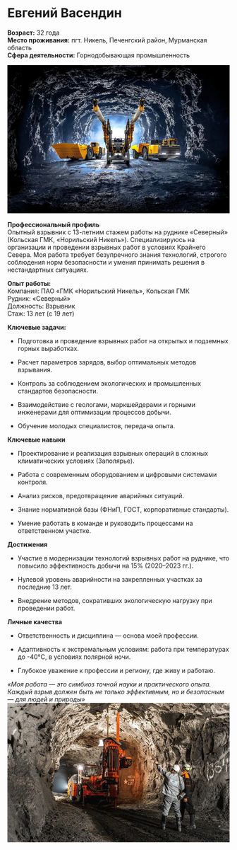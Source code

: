 # Евгений Васендин
**Возраст:** 32 года\
**Место проживания:** пгт. Никель, Печенгский район, Мурманская область\
**Сфера деятельности:** Горнодобывающая промышленность

![](./XXXL.jpg)

**Профессиональный профиль**\
Опытный взрывник с 13-летним стажем работы на руднике «Северный» (Кольская ГМК, «Норильский Никель»). Специализируюсь на организации и проведении взрывных работ в условиях Крайнего Севера. Моя работа требует безупречного знания технологий, строгого соблюдения норм безопасности и умения принимать решения в нестандартных ситуациях.

**Опыт работы:**\
Компания: ПАО «ГМК «Норильский Никель», Кольская ГМК\
Рудник: «Северный»\
Должность: Взрывник\
Стаж: 13 лет (с 19 лет)

**Ключевые задачи:**

- Подготовка и проведение взрывных работ на открытых и подземных горных выработках.

- Расчет параметров зарядов, выбор оптимальных методов взрывания.

- Контроль за соблюдением экологических и промышленных стандартов безопасности.

- Взаимодействие с геологами, маркшейдерами и горными инженерами для оптимизации процессов добычи.

- Обучение молодых специалистов, передача опыта.

**Ключевые навыки**
- Проектирование и реализация взрывных операций в сложных климатических условиях (Заполярье).

- Работа с современным оборудованием и цифровыми системами контроля.

- Анализ рисков, предотвращение аварийных ситуаций.

- Знание нормативной базы (ФНиП, ГОСТ, корпоративные стандарты).

- Умение работать в команде и руководить процессами на ответственном участке.

**Достижения**
- Участие в модернизации технологий взрывных работ на руднике, что повысило эффективность добычи на 15% (2020–2023 гг.).

- Нулевой уровень аварийности на закрепленных участках за последние 13 лет.

- Внедрение методов, сокративших экологическую нагрузку при проведении работ.

**Личные качества**
- Ответственность и дисциплина — основа моей профессии.

- Адаптивность к экстремальным условиям: работа при температурах до -40°C, в условиях полярной ночи.

- Глубокое уважение к профессии и региону, где живу и работаю.

*«Моя работа — это симбиоз точной науки и практического опыта. Каждый взрыв должен быть не только эффективным, но и безопасным — для людей и природы»*
![](./756655790064700.jpg)
